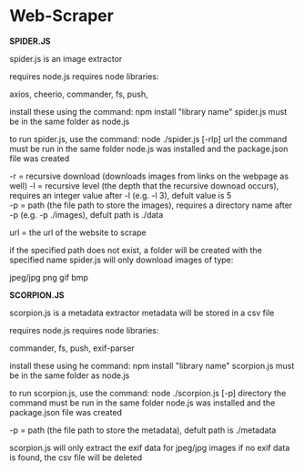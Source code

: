# Web-Scraper

**SPIDER.JS**

spider.js is an image extractor

requires node.js
requires node libraries:

axios,
cheerio,
commander,
fs,
push,

install these using the command: npm install "library name"
spider.js must be in the same folder as node.js


to run spider.js, use the command: node ./spider.js [-rlp] url
the command must be run in the same folder node.js was installed and the package.json file was created

-r = recursive download (downloads images from links on the webpage as well)
-l = recursive level (the depth that the recursive downoad occurs), requires an integer value after -l (e.g. -l 3), defult value is 5  
-p = path (the file path to store the images), requires a directory name after -p (e.g. -p ./images), defult path is ./data

url = the url of the website to scrape

if the specified path does not exist, a folder will be created with the specified name
spider.js will only download images of type:

jpeg/jpg
png
gif
bmp

**SCORPION.JS**

scorpion.js is a metadata extractor
metadata will be stored in a csv file

requires node.js
requires node libraries:

commander,
fs,
push,
exif-parser

install these using he command: npm install "library name"
scorpion.js must be in the same folder as node.js

to run scorpion.js, use the command: node ./scorpion.js [-p] directory
the command must be run in the same folder node.js was installed and the package.json file was created

-p = path (the file path to store the metadata), defult path is ./metadata

scorpion.js will only extract the exif data for jpeg/jpg images
if no exif data is found, the csv file will be deleted
